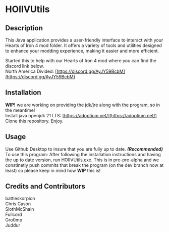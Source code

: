 # HOIIVUtils

## Description

This Java application provides a user-friendly interface to interact with your Hearts of Iron 4 mod folder. It offers a variety of tools and utilities designed to enhance your modding experience, making it easier and more efficient.  

Started this to help with our Hearts of Iron 4 mod where you can find the discord link below.  
North America Divided: [https://discord.gg/AyJY59BcbM](https://discord.gg/AyJY59BcbM)  

## Installation

**WIP!** we are working on providing the jdk/jre along with the program, so in the meantime!  
Install java openjdk 21 LTS: [https://adoptium.net/](https://adoptium.net/)  
Clone this repository. Enjoy. 

## Usage

Use Github Desktop to insure that you are fully up to date. ***(Recommended)***  
To use this program: After following the installation instructions and having the up to date version, run HOIIVUtils.exe. 
This is in pre-pre-alpha and we constinetly push commits that break the program (on the dev branch now at least) so please keep in mind how **WIP** this is!  

## Credits and Contributors

battleskorpion  
Chris Cason  
SlothMcShain  
Fullcord  
Gro0mp  
Juddur  


